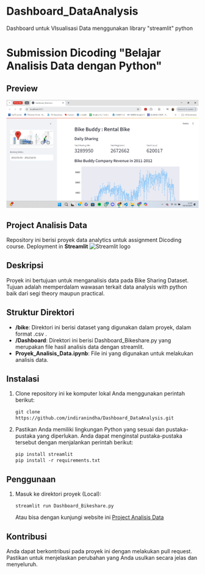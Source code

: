 # Dashboard_DataAnalysis
Dashboard untuk VIsualisasi Data menggunakan library "streamlit" python 



# Submission Dicoding "Belajar Analisis Data dengan Python"

## Preview
![Bike Sharing Dashboard Streamlit Preview](https://github.com/indiranindha/Dashboard_DataAnalysis/blob/main/preview.png)

## Project Analisis Data

Repository ini berisi proyek data analytics untuk assignment Dicoding course. Deployment in **Streamlit** <img src="https://user-images.githubusercontent.com/7164864/217935870-c0bc60a3-6fc0-4047-b011-7b4c59488c91.png" alt="Streamlit logo"></img>

## Deskripsi

Proyek ini bertujuan untuk menganalisis data pada Bike Sharing Dataset. Tujuan adalah memperdalam wawasan terkait data analysis with python baik dari segi theory maupun practical.

## Struktur Direktori

- **/bike**: Direktori ini berisi dataset yang digunakan dalam proyek, dalam format .csv .
- **/Dashboard**: Direktori ini berisi Dashboard_Bikeshare.py yang merupakan file hasil analisis data dengan streamlit.
- **Proyek_Analisis_Data.ipynb**: File ini yang digunakan untuk melakukan analisis data.

## Instalasi

1. Clone repository ini ke komputer lokal Anda menggunakan perintah berikut:

   ```shell
   git clone https://github.com/indiranindha/Dashboard_DataAnalysis.git
   ```

2. Pastikan Anda memiliki lingkungan Python yang sesuai dan pustaka-pustaka yang diperlukan. Anda dapat menginstal pustaka-pustaka tersebut dengan menjalankan perintah berikut:

    ```shell
    pip install streamlit
    pip install -r requirements.txt
    ```

## Penggunaan
1. Masuk ke direktori proyek (Local):

    ```shell
    streamlit run Dashboard_Bikeshare.py
    ```
    Atau bisa dengan kunjungi website ini [Project Analisis Data](http://localhost:8501/#daily-sharing)

## Kontribusi
Anda dapat berkontribusi pada proyek ini dengan melakukan pull request. Pastikan untuk menjelaskan perubahan yang Anda usulkan secara jelas dan menyeluruh.

